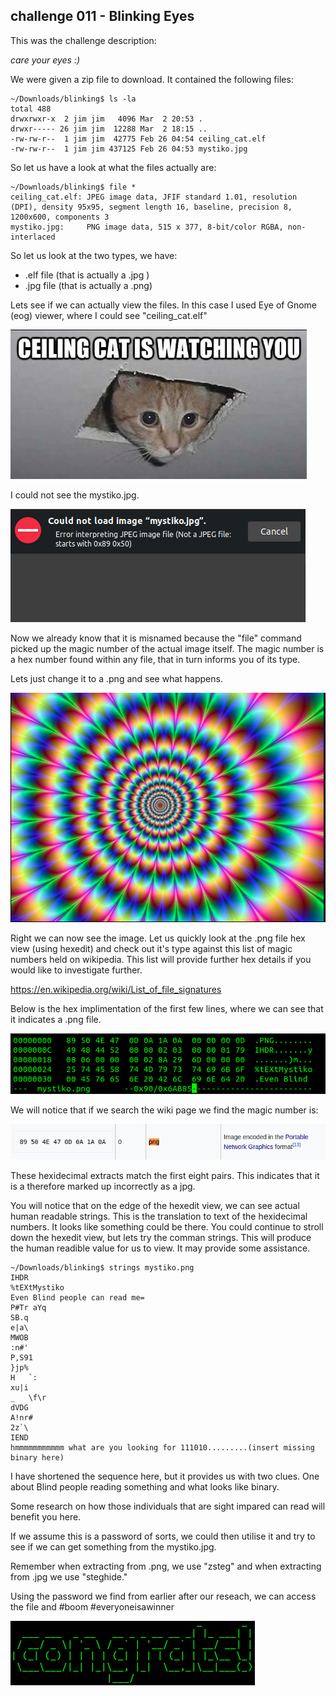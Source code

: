 ## challenge 011 - Blinking Eyes

This was the challenge description:

*care your eyes :)*

We were given a zip file to download. It contained the following files:
```script
~/Downloads/blinking$ ls -la
total 488
drwxrwxr-x  2 jim jim   4096 Mar  2 20:53 .
drwxr----- 26 jim jim  12288 Mar  2 18:15 ..
-rw-rw-r--  1 jim jim  42775 Feb 26 04:54 ceiling_cat.elf
-rw-rw-r--  1 jim jim 437125 Feb 26 04:53 mystiko.jpg
```
So let us have a look at what the files actually are:

```script
~/Downloads/blinking$ file *
ceiling_cat.elf: JPEG image data, JFIF standard 1.01, resolution (DPI), density 95x95, segment length 16, baseline, precision 8, 1200x600, components 3
mystiko.jpg:     PNG image data, 515 x 377, 8-bit/color RGBA, non-interlaced
```

So let us look at the two types, we have:
- .elf file (that is actually a .jpg )
- .jpg file (that is actually a .png)

Lets see if we can actually view the files. In this case I used Eye of Gnome (eog) viewer, where I could see "ceiling_cat.elf"

![](./images/image011a.png)

I could not see the mystiko.jpg. 

![](./images/image011b.png)

Now we already know that it is misnamed because the "file" command picked up the magic number of the actual image itself. The magic number is a hex number found within any file, that in turn informs you of its type.

Lets just change it to a .png and see what happens.

![](./images/image011c.png)

Right we can now see the image. Let us quickly look at the .png file hex view (using hexedit) and check out it's type  against this list of magic numbers held on wikipedia. This list will provide further hex details if you would like to investigate further.

https://en.wikipedia.org/wiki/List_of_file_signatures

Below is the hex implimentation of the first few lines, where we can see that it indicates a .png file.

![](./images/image011d.png)

We will notice that if we search the wiki page we find the magic number is:

![](./images/image011e.png)

These hexidecimal extracts match the first eight pairs. This indicates that it is a therefore marked up incorrectly as a jpg.

You will notice that on the edge of the hexedit view, we can see actual human readable strings. This is the translation to text of the hexidecimal numbers. It looks like something could be there. You could continue to stroll down the hexedit view, but lets try the comman strings. This will produce the human readible value for us to view. It may provide some assistance.

```script
~/Downloads/blinking$ strings mystiko.png 
IHDR
%tEXtMystiko
Even Blind people can read me=
P#Tr aYq
SB.q
e|a\
MWOB
:n#'
P,S91
}jp%
H	`:
xu|i
_	\f\r
dVDG
A!nr#
2z`\
IEND
hmmmmmmmmmmm what are you looking for 111010.........(insert missing binary here) 
```

I have shortened the sequence here, but it provides us with two clues. One about Blind people reading something and what looks like binary.

Some research on how those individuals that are sight impared can read will benefit you here.

If we assume this is a password of sorts, we could then utilise it and try to see if we can get something from the mystiko.jpg.

Remember when extracting from .png, we use "zsteg" and when extracting from .jpg we use "steghide."

Using the password we find from earlier after our reseach, we can access the file and #boom #everyoneisawinner

![](./images/image011f.png)



